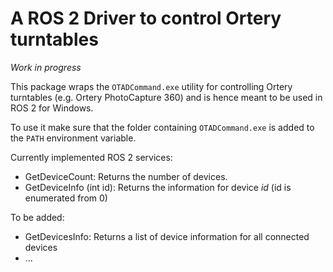 # A ROS 2 Driver to control Ortery turntables

_Work in progress_

This package wraps the `OTADCommand.exe` utility for controlling Ortery turntables (e.g. Ortery PhotoCapture 360) and is hence meant to be used in ROS 2 for Windows.

To use it make sure that the folder containing `OTADCommand.exe` is added to the `PATH` environment variable.

Currently implemented ROS 2 services:
* GetDeviceCount: Returns the number of devices.
* GetDeviceInfo (int id): Returns the information for device _id_ (id is enumerated from 0)

To be added:
* GetDevicesInfo: Returns a list of device information for all connected devices
* ...
